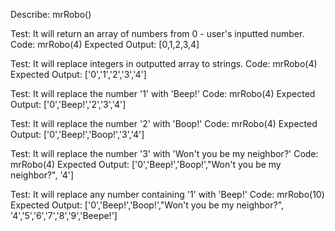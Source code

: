 Describe: mrRobo()

Test: It will return an array of numbers from 0 - user's inputted number.
Code: mrRobo(4)
Expected Output: [0,1,2,3,4] 

Test: It will replace integers in outputted array to strings.
Code: mrRobo(4)
Expected Output: ['0','1','2','3','4']

Test: It will replace the number '1' with 'Beep!'
Code: mrRobo(4)
Expected Output: ['0','Beep!','2','3','4']

Test: It will replace the number '2' with 'Boop!'
Code: mrRobo(4)
Expected Output: ['0','Beep!','Boop!','3','4']

Test: It will replace the number '3' with 'Won't you be my neighbor?'
Code: mrRobo(4)
Expected Output: ['0','Beep!','Boop!',"Won't you be my neighbor?", '4']

Test: It will replace any number containing '1' with 'Beep!'
Code: mrRobo(10)
Expected Output: ['0','Beep!','Boop!',"Won't you be my neighbor?", '4','5','6','7','8','9','Beepe!']
